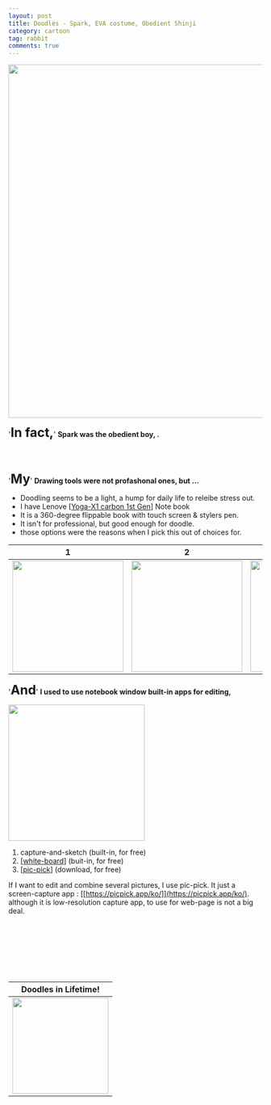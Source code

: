 ```yaml
---
layout: post
title: Doodles - Spark, EVA costume, Obedient Shinji
category: cartoon
tag: rabbit
comments: true
---
```

<!--HERE IS THE TITLE PLACED -->

<!-- OBEDIENT SPARK! -->
<div align="center">
<img width="700" align="center" src="{{ site.baseurl}}/images/cartoon_img/20200422-00.png" />
</div>

'<b style="font-size: 1.8em;">In fact,</b>'
__Spark was the obedient boy, .__




<br><br>


<!-- My -->
'<b style="font-size: 1.8em;">My</b>'
__Drawing tools were not profashonal ones, but ...__

* Doodling seems to be a light, a hump for daily life to releibe stress out.
* I have Lenove [[Yoga-X1 carbon 1st Gen](https://bit.ly/3f2pVBS)] Note book
* It is a 360-degree flippable book with touch screen & stylers pen.
* It isn't for professional, but good enough for doodle.
* those options were the reasons when I pick this out of choices for.

<!-- DRAWING STEPS -->

| __1__ | __2__ | __3__ |
|:--:|:--:|:--:|
|<img width="220" src="{{ site.baseurl}}/images/cartoon_img/20200422-01.png" />|<img width="220" src="{{ site.baseurl}}/images/cartoon_img/20200422-02.png" />|<img width="220" src="{{ site.baseurl}}/images/cartoon_img/20200422-03.png" />|



<!-- AND -->
'<b style="font-size: 1.8em;">And</b>'
__I used to use notebook window built-in apps for editing,__

<!-- APP-ICONS -->
<img width="270" src="{{ site.baseurl}}/images/cartoon_img/20200422-04.png" />

  1. capture-and-sketch (built-in, for free)
  1. [[white-board](https://bit.ly/2WR4RaX)] (buit-in, for free)
  1. [[pic-pick](https://picpick.app/ko/)] (download, for free)


  If I want to edit and combine several pictures, I use pic-pick. It just a screen-capture app : [[https://picpick.app/ko/]](https://picpick.app/ko/). although it is low-resolution capture app, to use for web-page is not a big deal.






<br><br><br><br><br><br>
<!--SIGNITURE HERE-->

| __Doodles in Lifetime!__
|:---------------------:|
| <img width="190" src="{{site.baseurl}}/images/system/spark_rabbit_01.png">

<br><br><br>

<!-- FIN IMAGE -->
<!--
|.|
|:---------------------:|
| <img width="190" src="{{site.baseurl}}/images/system/spark_rabbit_01.png">
| <b>-FIN-</b>
 -->


<!--DISQUS : COMMENTS HERE-->
